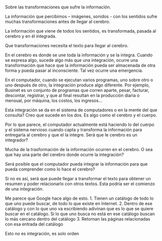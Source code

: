 Sobre las transformaciones que sufre la información.

La información que percibimos – imágenes, sonidos - con los sentidos sufre muchas transformaciones antes de llegar al cerebro.

La información que viene de todos los sentidos, es transformada, pasada al cerebro y en él integrada.

Que transformaciones necesita el texto para llegar al cerebro.

En el cerebro es donde se une toda la información y se la integra. Cuando se expresa algo, sucede algo más que una integración, ocurre una transformación que hace que la información pueda ser almacenada de otra forma y pueda pasar al inconsciente. Tal vez ocurre una emergencia.

En el computador, cuando se ejecutan varios programas, uno sobre otro o uno después de otro, la integración produce algo diferente. Por ejemplo, Businet es un conjunto de programas que corren aparte, pesar, facturar, descontar, registrar, y que al final resultan en la producción diaria o mensual, por máquina, los costos, los ingresos… 

Esta integración se da en el sistema de computadores o en la mente del que consulta? Creo que sucede en los dos. Es algo como el cerebro y el cuerpo.

Por lo que parece, el computador actualmente está haciendo lo del cuerpo y el sistema nervioso cuando capta y transforma la información para entregarla al cerebro y que el la integre. Será que le cerebro es un integrador?

Mucha de la trasformación de la información ocurren en el cerebro. O sea que hay una parte del cerebro donde ocurre la integración?

Será posible que el computador pueda integrar la información para que pueda comprender como lo hace el cerebro?

Si no es así, será que puede llegar a transformar el texto para obtener un resumen y poder relacionarlo con otros textos. Esta podría ser el comienzo de una integración.

Me parece que Google hace algo de esto. 
    1. Tienen un catálogo de todo lo que uno puede buscar, de todo lo que existe en Internet.
    2. Dentro de ese catálogo y con lo que uno va escribiendo adivinan que es lo que se quiere buscar en el catálogo. Si lo que uno busca no está en ese catálogo buscan lo más cercano dentro del catálogo
    3. Retornan las páginas relacionadas con esa entrada del catálogo

Esto no es integración, es solo orden
